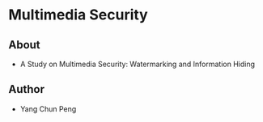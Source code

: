 # Multimedia Security

## About
* A Study on Multimedia Security: Watermarking and Information Hiding

## Author 
* Yang Chun Peng

